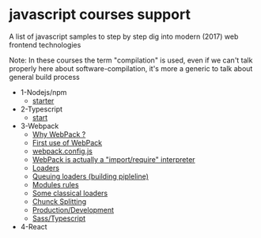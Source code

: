 # javascript courses support
A list of javascript samples to step by step dig into modern (2017) web frontend technologies

Note: In these courses the term "compilation" is used, even if we can't talk properly here about software-compilation, it's more a generic to talk about general build process

- 1-Nodejs/npm
    - [starter](https://github.com/chtimi59/javascript-courses/blob/master/1-nodejs/1)
- 2-Typescript
    - [start](https://github.com/chtimi59/javascript-courses/blob/master/2-typescript/1)
- 3-Webpack
    - [Why WebPack ?](https://github.com/chtimi59/javascript-courses/blob/master/3-webpack/1)
    - [First use of WebPack](https://github.com/chtimi59/javascript-courses/blob/master/3-webpack/2)
    - [webpack.config.js](https://github.com/chtimi59/javascript-courses/blob/master/3-webpack/3)
    - [WebPack is actually a "import/require" interpreter](https://github.com/chtimi59/javascript-courses/blob/master/3-webpack/4)
    - [Loaders](https://github.com/chtimi59/javascript-courses/blob/master/3-webpack/5)
    - [Queuing loaders (building pipleline)](https://github.com/chtimi59/javascript-courses/blob/master/3-webpack/6)
    - [Modules rules](https://github.com/chtimi59/javascript-courses/blob/master/3-webpack/7)
    - [Some classical loaders](https://github.com/chtimi59/javascript-courses/blob/master/3-webpack/8)
    - [Chunck Splitting](https://github.com/chtimi59/javascript-courses/blob/master/3-webpack/9)
    - [Production/Development](https://github.com/chtimi59/javascript-courses/blob/master/3-webpack/10)
    - [Sass/Typescript](https://github.com/chtimi59/javascript-courses/blob/master/3-webpack/11)
- 4-React